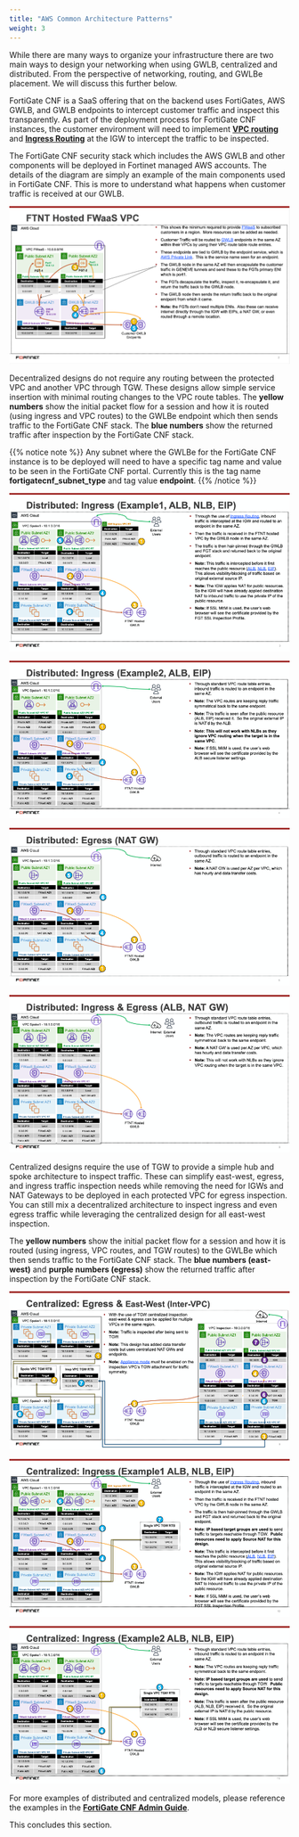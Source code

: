 ```yaml
---
title: "AWS Common Architecture Patterns"
weight: 3
---
```



While there are many ways to organize your infrastructure there are two main ways to design your networking when using GWLB, centralized and distributed. From the perspective of networking, routing, and GWLBe placement. We will discuss this further below.

FortiGate CNF is a SaaS offering that on the backend uses FortiGates, AWS GWLB, and GWLB endpoints to intercept customer traffic and inspect this transparently. As part of the deployment process for FortiGate CNF instances, the customer environment will need to implement [**VPC routing**](https://docs.aws.amazon.com/vpc/latest/userguide/route-table-options.html) and [**Ingress Routing**](https://aws.amazon.com/blogs/aws/new-vpc-ingress-routing-simplifying-integration-of-third-party-appliances/) at the IGW to intercept the traffic to be inspected.

The FortiGate CNF security stack which includes the AWS GWLB and other components will be deployed in Fortinet managed AWS accounts. The details of the diagram are simply an example of the main components used in FortiGate CNF. This is more to understand what happens when customer traffic is received at our GWLB.

![](image-cap-1.png)

Decentralized designs do not require any routing between the protected VPC and another VPC through TGW. These designs allow simple service insertion with minimal routing changes to the VPC route tables. The **yellow numbers** show the initial packet flow for a session and how it is routed (using ingress and VPC routes) to the GWLBe endpoint which then sends traffic to the FortiGate CNF stack. The **blue numbers** show the returned traffic after inspection by the FortiGate CNF stack.

{{% notice note %}}
Any subnet where the GWLBe for the FortiGate CNF instance is to be deployed will need to have a specific tag name and value to be seen in the FortiGate CNF portal. Currently this is the tag name **fortigatecnf_subnet_type** and tag value **endpoint**.
{{% /notice %}}

![](image-cap-2.png)

![](image-cap-3.png)

![](image-cap-4.png)

![](image-cap-5.png)

Centralized designs require the use of TGW to provide a simple hub and spoke architecture to inspect traffic. These can simplify east-west, egress, and ingress traffic inspection needs while removing the need for IGWs and NAT Gateways to be deployed in each protected VPC for egress inspection. You can still mix a decentralized architecture to inspect ingress and even egress traffic while leveraging the centralized design for all east-west inspection.

The **yellow numbers** show the initial packet flow for a session and how it is routed (using ingress, VPC routes, and TGW routes) to the GWLBe which then sends traffic to the FortiGate CNF stack. The **blue numbers (east-west)** and **purple numbers (egress)** show the returned traffic after inspection by the FortiGate CNF stack.

![](image-cap-6.png)

![](image-cap-7.png)

![](image-cap-8.png)

For more examples of distributed and centralized models, please reference the examples in the [**FortiGate CNF Admin Guide**](https://docs.fortinet.com/document/fortigate-cnf/latest/administration-guide/325439/deployment-scenarios).

This concludes this section.
